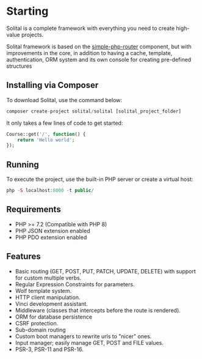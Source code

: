 # Starting

Solital is a complete framework with everything you need to create high-value projects.

Solital framework is based on the [simple-php-router](https://github.com/skipperbent/simple-php-router) component, but with improvements in the core, in addition to having a cache, template, authentication, ORM system and its own console for creating pre-defined structures

## Installing via Composer 

To download Solital, use the command below:


```php
composer create-project solital/solital [solital_project_folder]
```
        
It only takes a few lines of code to get started:

```php
Course::get('/', function() {
    return 'Hello world';
});
```
        
## Running
To execute the project, use the built-in PHP server or create a virtual host:

```php
php -S localhost:8000 -t public/
```
        
## Requirements

- PHP >= 7.2 (Compatible with PHP 8)
- PHP JSON extension enabled
- PHP PDO extension enabled

## Features

- Basic routing (GET, POST, PUT, PATCH, UPDATE, DELETE) with support for custom multiple verbs.
- Regular Expression Constraints for parameters.
- Wolf template system.
- HTTP client manipulation.
- Vinci development assistant.
- Middleware (classes that intercepts before the route is rendered).
- ORM for database persistence
- CSRF protection.
- Sub-domain routing
- Custom boot managers to rewrite urls to "nicer" ones.
- Input manager; easily manage GET, POST and FILE values.
- PSR-3, PSR-11 and PSR-16.
